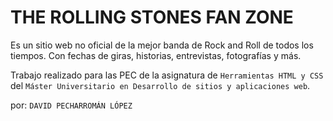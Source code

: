 # THE ROLLING STONES FAN ZONE

Es un sitio web no oficial de la mejor banda de Rock and Roll de
todos los tiempos. Con fechas de giras, historias, entrevistas,
fotografías y más.

Trabajo realizado para las PEC de la asignatura de `Herramientas HTML y CSS` del `Máster Universitario en Desarrollo de sitios y aplicaciones web`.

por:
`DAVID PECHARROMÁN LÓPEZ`
